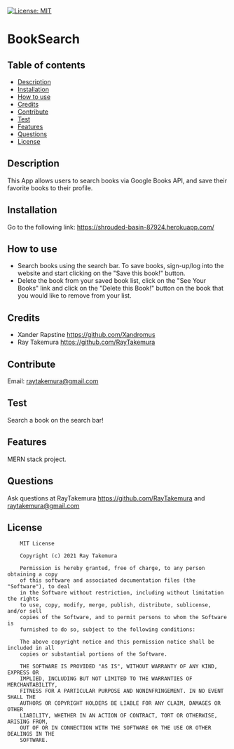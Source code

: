 
  [![License: MIT](https://img.shields.io/badge/License-MIT-yellow.svg)](https://opensource.org/licenses/MIT)    
  # BookSearch
  
  ## Table of contents
  * [Description](#description)
  * [Installation](#installation)
  * [How to use](#How-to-use)
  * [Credits](#credits)
  * [Contribute](#contribute)
  * [Test](#test)
  * [Features](#features)
  * [Questions](#questions)
  * [License](#license)
    
  ## Description
  This App allows users to search books via Google Books API, and save their favorite books to their profile.

  ## Installation
  Go to the following link: https://shrouded-basin-87924.herokuapp.com/

  ## How to use
  * Search books using the search bar. To save books, sign-up/log into the website and start clicking on the "Save this book!" button. 
  * Delete the book from your saved book list, click on the "See Your Books" link and click on the "Delete this Book!" button on the book that you would like to remove from your list.

  ## Credits
  - Xander Rapstine https://github.com/Xandromus 
  - Ray Takemura https://github.com/RayTakemura

  ## Contribute
  Email: raytakemura@gmail.com

  ## Test
  Search a book on the search bar!

  ## Features
  MERN stack project.

  ## Questions
  Ask questions at RayTakemura https://github.com/RayTakemura and raytakemura@gmail.com
  
  ## License
  
        MIT License

        Copyright (c) 2021 Ray Takemura
        
        Permission is hereby granted, free of charge, to any person obtaining a copy
        of this software and associated documentation files (the "Software"), to deal
        in the Software without restriction, including without limitation the rights
        to use, copy, modify, merge, publish, distribute, sublicense, and/or sell
        copies of the Software, and to permit persons to whom the Software is
        furnished to do so, subject to the following conditions:
        
        The above copyright notice and this permission notice shall be included in all
        copies or substantial portions of the Software.
        
        THE SOFTWARE IS PROVIDED "AS IS", WITHOUT WARRANTY OF ANY KIND, EXPRESS OR
        IMPLIED, INCLUDING BUT NOT LIMITED TO THE WARRANTIES OF MERCHANTABILITY,
        FITNESS FOR A PARTICULAR PURPOSE AND NONINFRINGEMENT. IN NO EVENT SHALL THE
        AUTHORS OR COPYRIGHT HOLDERS BE LIABLE FOR ANY CLAIM, DAMAGES OR OTHER
        LIABILITY, WHETHER IN AN ACTION OF CONTRACT, TORT OR OTHERWISE, ARISING FROM,
        OUT OF OR IN CONNECTION WITH THE SOFTWARE OR THE USE OR OTHER DEALINGS IN THE
        SOFTWARE.
        
  
  